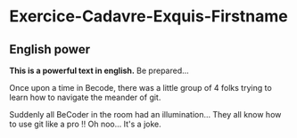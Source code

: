 # Exercice-Cadavre-Exquis-Firstname
## English power
**This is a powerful text in english.** Be prepared...

Once upon a time in Becode, there was a little group of 4 folks trying to learn how to navigate the meander of git.

Suddenly all BeCoder in the room had an illumination...
They all know how to use git like a pro !!
Oh noo... It's a joke.
